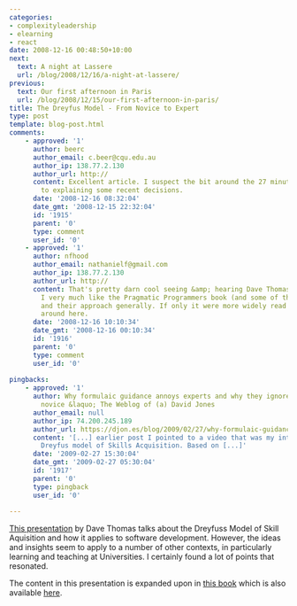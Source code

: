 ```yaml
---
categories:
- complexityleadership
- elearning
- react
date: 2008-12-16 00:48:50+10:00
next:
  text: A night at Lassere
  url: /blog/2008/12/16/a-night-at-lassere/
previous:
  text: Our first afternoon in Paris
  url: /blog/2008/12/15/our-first-afternoon-in-paris/
title: The Dreyfus Model - From Novice to Expert
type: post
template: blog-post.html
comments:
    - approved: '1'
      author: beerc
      author_email: c.beer@cqu.edu.au
      author_ip: 138.77.2.130
      author_url: http://
      content: Excellent article. I suspect the bit around the 27 minute mark goes someway
        to explaining some recent decisions.
      date: '2008-12-16 08:32:04'
      date_gmt: '2008-12-15 22:32:04'
      id: '1915'
      parent: '0'
      type: comment
      user_id: '0'
    - approved: '1'
      author: nfhood
      author_email: nathanielf@gmail.com
      author_ip: 138.77.2.130
      author_url: http://
      content: That's pretty darn cool seeing &amp; hearing Dave Thomas in the flesh.
        I very much like the Pragmatic Programmers book (and some of their other titles)
        and their approach generally. If only it were more widely read and thought about
        around here.
      date: '2008-12-16 10:10:34'
      date_gmt: '2008-12-16 00:10:34'
      id: '1916'
      parent: '0'
      type: comment
      user_id: '0'
    
pingbacks:
    - approved: '1'
      author: Why formulaic guidance annoys experts and why they ignore the needs of the
        novice &laquo; The Weblog of (a) David Jones
      author_email: null
      author_ip: 74.200.245.189
      author_url: https://djon.es/blog/2009/02/27/why-formulaic-guidance-annoys-experts-and-why-they-ignore-the-needs-of-the-novice/
      content: '[...] earlier post I pointed to a video that was my introduction to the
        Dreyfus model of Skills Acquisition. Based on [...]'
      date: '2009-02-27 15:30:04'
      date_gmt: '2009-02-27 05:30:04'
      id: '1917'
      parent: '0'
      type: pingback
      user_id: '0'
    
---
```

[This presentation](http://www.infoq.com/presentations/Developing-Expertise-Dave-Thomas) by Dave Thomas talks about the Dreyfuss Model of Skill Aquisition and how it applies to software development. However, the ideas and insights seem to apply to a number of other contexts, in particularly learning and teaching at Universities. I certainly found a lot of points that resonated.

The content in this presentation is expanded upon in [this book](http://www.amazon.com/Pragmatic-Thinking-Learning-Refactor-Programmers/dp/1934356050/ref=pd_bbs_sr_1?ie=UTF8&s=books&qid=1229352403&sr=8-1) which is also available [here](http://www.pragprog.com/titles/ahptl/pragmatic-thinking-and-learning).